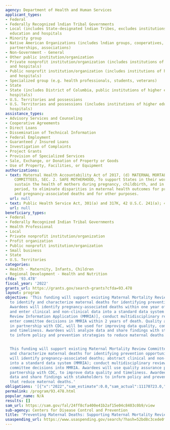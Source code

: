 ```yaml
---
agency: Department of Health and Human Services
applicant_types:
- Federal
- Federally Recognized lndian Tribal Governments
- Local (includes State-designated lndian Tribes, excludes institutions of higher
  education and hospitals
- Minority group
- Native American Organizations (includes lndian groups, cooperatives, corporations,
  partnerships, associations)
- Non-Government - General
- Other public institution/organization
- Private nonprofit institution/organization (includes institutions of higher education
  and hospitals)
- Public nonprofit institution/organization (includes institutions of higher education
  and hospitals)
- Specialized group (e.g. health professionals, students, veterans)
- State
- State (includes District of Columbia, public institutions of higher education and
  hospitals)
- U.S. Territories and possessions
- U.S. Territories and possessions (includes institutions of higher education and
  hospitals)
assistance_types:
- Advisory Services and Counseling
- Cooperative Agreements
- Direct Loans
- Dissemination of Technical Information
- Federal Employment
- Guaranteed / Insured Loans
- Investigation of Complaints
- Project Grants
- Provision of Specialized Services
- Sale, Exchange, or Donation of Property or Goods
- Use of Property, Facilities, or Equipment
authorizations:
- text: Maternal Health Accountability Act of 2017, (d) MATERNAL MORTALITY REVIEW
    COMMITTEES, SEC. 2. SAFE MOTHERHOOD, To support States in their work to save and
    sustain the health of mothers during pregnancy, childbirth, and in the postpartum
    period, to eliminate disparities in maternal health outcomes for pregnancy-related
    and pregnancy-associated deaths and for other purposes.
  url: null
- text: Public Health Service Act, 301(a) and 317K, 42 U.S.C. 241(a); 42 U.S.C. 247b-12.
  url: null
beneficiary_types:
- Federal
- Federally Recognized Indian Tribal Governments
- Health Professional
- Local
- Private nonprofit institution/organization
- Profit organization
- Public nonprofit institution/organization
- Small business
- State
- U.S. Territories
categories:
- Health - Maternity, Infants, Children
- Regional Development - Health and Nutrition
cfda: '93.478'
fiscal_year: '2022'
grants_url: https://grants.gov/search-grants?cfda=93.478
layout: program
objective: 'This funding will support existing Maternal Mortality Review Committees
  to identify and characterize maternal deaths for identifying prevention opportunities.
  Awardees will identify pregnancy-associated deaths within one year of death; abstract
  and enter clinical and non-clinical data into a standard data system [Maternal Mortality
  Review Information Application (MMRIA)], conduct multidisciplinary reviews, and
  enter committee decisions in MMRIA within 2 years of death. Quality assurance processes,
  in partnership with CDC, will be used for improving data quality, completeness,
  and timeliness. Awardees will analyze data and share findings with stakeholders
  to inform policy and prevention strategies to reduce maternal deaths.


  This funding will support existing Maternal Mortality Review Committees to identify
  and characterize maternal deaths for identifying prevention opportunities. Awardees
  will identify pregnancy-associated deaths; abstract clinical and non-clinical data
  into a standard data system (MMRIA); conduct multidisciplinary reviews; and enter
  committee decisions into MMRIA. Awardees will use quality assurance processes, in
  partnership with CDC, to improve data quality and timeliness. Awardees will analyze
  data and share findings with stakeholders to inform policy and prevention strategies
  that reduce maternal deaths.'
obligations: '[{"x":"2022","sam_estimate":0.0,"sam_actual":11170723.0,"usa_spending_actual":11170723.0},{"x":"2023","sam_estimate":15160723.0,"sam_actual":0.0,"usa_spending_actual":14404178.0},{"x":"2024","sam_estimate":15160723.0,"sam_actual":0.0,"usa_spending_actual":0.0}]'
permalink: /program/93.478.html
popular_name: N/A
results: []
sam_url: https://sam.gov/fal/24ff8cfa400e41b2af15e04c8403c0b9/view
sub-agency: Centers for Disease Control and Prevention
title: 'Preventing Maternal Deaths: Supporting Maternal Mortality Review Committees'
usaspending_url: https://www.usaspending.gov/search/?hash=52bd8c3cede0f84232da80dbc1c21b4b
---
```

